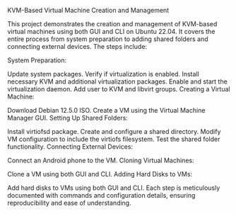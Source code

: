 KVM-Based Virtual Machine Creation and Management

This project demonstrates the creation and management of KVM-based virtual machines using both GUI and CLI on Ubuntu 22.04. It covers the entire process from system preparation to adding shared folders and connecting external devices. The steps include:

System Preparation:

Update system packages.
Verify if virtualization is enabled.
Install necessary KVM and additional virtualization packages.
Enable and start the virtualization daemon.
Add user to KVM and libvirt groups.
Creating a Virtual Machine:

Download Debian 12.5.0 ISO.
Create a VM using the Virtual Machine Manager GUI.
Setting Up Shared Folders:

Install virtiofsd package.
Create and configure a shared directory.
Modify VM configuration to include the virtiofs filesystem.
Test the shared folder functionality.
Connecting External Devices:

Connect an Android phone to the VM.
Cloning Virtual Machines:

Clone a VM using both GUI and CLI.
Adding Hard Disks to VMs:

Add hard disks to VMs using both GUI and CLI.
Each step is meticulously documented with commands and configuration details, ensuring reproducibility and ease of understanding.

